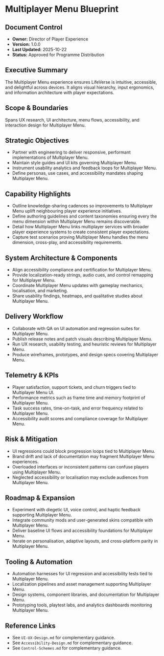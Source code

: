 # Multiplayer Menu Blueprint
## Document Control
- **Owner:** Director of Player Experience
- **Version:** 1.0.0
- **Last Updated:** 2025-10-22
- **Status:** Approved for Programme Distribution

## Executive Summary
The Multiplayer Menu experience ensures LifeVerse is intuitive, accessible, and delightful across
devices. It aligns visual hierarchy, input ergonomics, and information architecture with player
expectations.

## Scope & Boundaries
Spans UX research, UI architecture, menu flows, accessibility, and interaction design for
Multiplayer Menu.

## Strategic Objectives
- Partner with engineering to deliver responsive, performant implementations of Multiplayer Menu.
- Maintain style guides and UI kits governing Multiplayer Menu.
- Instrument usability analytics and feedback loops for Multiplayer Menu.
- Define personas, use cases, and accessibility mandates shaping Multiplayer Menu.

## Capability Highlights
- Outline knowledge-sharing cadences so improvements to Multiplayer Menu uplift neighbouring player experience initiatives.
- Define authoring guidelines and content taxonomies ensuring every the menu dimension within Multiplayer Menu remains discoverable.
- Detail how Multiplayer Menu links multiplayer services with broader player experience systems to create consistent player expectations.
- Capture test scenarios proving Multiplayer Menu handles the menu dimension, cross-play, and accessibility requirements.

## System Architecture & Components
- Align accessibility compliance and certification for Multiplayer Menu.
- Provide localization-ready strings, audio cues, and control remapping for Multiplayer Menu.
- Coordinate Multiplayer Menu updates with gameplay mechanics, localisation, and marketing.
- Share usability findings, heatmaps, and qualitative studies about Multiplayer Menu.

## Delivery Workflow
- Collaborate with QA on UI automation and regression suites for Multiplayer Menu.
- Publish release notes and patch visuals describing Multiplayer Menu.
- Run UX research, usability testing, and heuristic reviews for Multiplayer Menu.
- Produce wireframes, prototypes, and design specs covering Multiplayer Menu.

## Telemetry & KPIs
- Player satisfaction, support tickets, and churn triggers tied to Multiplayer Menu UI.
- Performance metrics such as frame time and memory footprint of Multiplayer Menu.
- Task success rates, time-on-task, and error frequency related to Multiplayer Menu.
- Accessibility audit scores and compliance coverage for Multiplayer Menu.

## Risk & Mitigation
- UI regressions could block progression loops tied to Multiplayer Menu.
- Brand drift and lack of documentation may fragment Multiplayer Menu experiences.
- Overloaded interfaces or inconsistent patterns can confuse players using Multiplayer Menu.
- Neglected accessibility or localisation may exclude audiences from Multiplayer Menu.

## Roadmap & Expansion
- Experiment with diegetic UI, voice control, and haptic feedback supporting Multiplayer Menu.
- Integrate community mods and user-generated skins compatible with Multiplayer Menu.
- Deliver baseline UI flows and accessibility foundations for Multiplayer Menu.
- Iterate on personalisation, adaptive layouts, and cross-platform parity in Multiplayer Menu.

## Tooling & Automation
- Automation harnesses for UI regression and accessibility tests tied to Multiplayer Menu.
- Localization pipelines and asset management supporting Multiplayer Menu.
- Design systems, component libraries, and documentation for Multiplayer Menu.
- Prototyping tools, playtest labs, and analytics dashboards monitoring Multiplayer Menu.

## Reference Links
- See `UI-UX-Design.md` for complementary guidance.
- See `Accessibility-Design.md` for complementary guidance.
- See `Control-Schemes.md` for complementary guidance.
